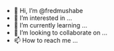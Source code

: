 - 👋 Hi, I’m @fredmushabe
- 👀 I’m interested in ...
- 🌱 I’m currently learning ...
- 💞️ I’m looking to collaborate on ...
- 📫 How to reach me ...

<!---
fredmushabe/fredmushabe is a ✨ special ✨ repository because its `README.md` (this file) appears on your GitHub profile.
You can click the Preview link to take a look at your changes.
--->
